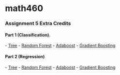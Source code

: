 # math460

### Assignment 5 Extra Credits

#### Part 1 (Classification).

\- [Tree](tree_classification.html)
\- [Random Forest](tree_classification2.html)
\- [Adaboost](Adaboost.html)
\- [Gradient Boosting](Gradient_Boosting.html)

#### Part 2 (Regression)

\- [Tree](regression_trees.html)
\- [Random Forest](regression_2.html)
\- [Adaboost](adaboost_regression.html)
\- [Gradient Boosting](gradient_boosting_regression.html)
